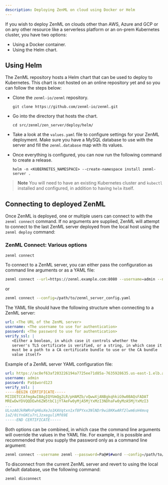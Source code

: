 ```yaml
---
description: Deploying ZenML on cloud using Docker or Helm
---
```


If you wish to deploy ZenML on clouds other than AWS, Azure and GCP or on any other resource like a serverless platform or an on-prem Kubernetes cluster, you have two options:

- Using a Docker container.
- Using the Helm chart.

## Using Helm

The ZenML repository hosts a Helm chart that can be used to deploy to Kubernetes. This chart is not hosted on an online repository yet and so you can follow the steps below:

- Clone the `zenml-io/zenml` repository.

    ```
    git clone https://github.com/zenml-io/zenml.git
    ```
- Go into the directory that hosts the chart.

    ```
    cd src/zenml/zen_server/deploy/helm/
    ```

- Take a look at the `values.yaml` file to configure settings for your ZenML deployment. Make sure you have a MySQL database to use with the server and fill the `zenml.database` map with its values.

- Once everything is configured, you can now run the following command to create a release.
    ```
    helm -n <KUBERNETES_NAMESPACE> --create-namespace install zenml-server . 
    ```

> **Note**
> You will need to have an existing Kubernetes cluster and `kubectl` installed and configured, in addition to having `helm` itself.

## Connecting to deployed ZenML

Once ZenML is deployed, one or multiple users can connect to with the
`zenml connect` command. If no arguments are supplied, ZenML
will attempt to connect to the last ZenML server deployed from the local host using the `zenml deploy` command:

### ZenML Connect: Various options

```bash
zenml connect
```

To connect to a ZenML server, you can either pass the configuration as command
line arguments or as a YAML file:

```bash
zenml connect --url=https://zenml.example.com:8080 --username=admin --no-verify-ssl
```

or

```bash
zenml connect --config=/path/to/zenml_server_config.yaml
```

The YAML file should have the following structure when connecting to a ZenML
server:

```yaml
url: <The URL of the ZenML server>
username: <The username to use for authentication>
password: <The password to use for authentication>
verify_ssl: |
   <Either a boolean, in which case it controls whether the
   server's TLS certificate is verified, or a string, in which case it
   must be a path to a CA certificate bundle to use or the CA bundle
   value itself>
```

Example of a ZenML server YAML configuration file:

```yaml
url: https://ac8ef63af203226194a7725ee71d85a-7635928635.us-east-1.elb.amazonaws.com/zenml
username: admin
password: Pa$$word123
verify_ssl: |
-----BEGIN CERTIFICATE-----
MIIDETCCAfmgAwIBAgIQYUmQg2LR/pHAMZb/vQwwXjANBgkqhkiG9w0BAQsFADAT
MREwDwYDVQQDEwh6ZW5tbC1jYTAeFw0yMjA5MjYxMzI3NDhaFw0yMzA5MjYxMzI3
...
ULnzA0JkRWRnFqH6uXeJo1KAVqtxn1xf8PYxx3NlNDr9wi8KKwARf2lwm6sH4mvq
1aZ/0iYnGKCu7rLJzxeguliMf69E
-----END CERTIFICATE-----
```

Both options can be combined, in which case the command line arguments will
override the values in the YAML file. For example, it is possible and
recommended that you supply the password only as a command line argument:

```bash
zenml connect --username zenml --password=Pa@#$#word --config=/path/to/zenml_server_config.yaml
```

To disconnect from the current ZenML server and revert to using the local default database, use the following command:

```bash
zenml disconnect
```